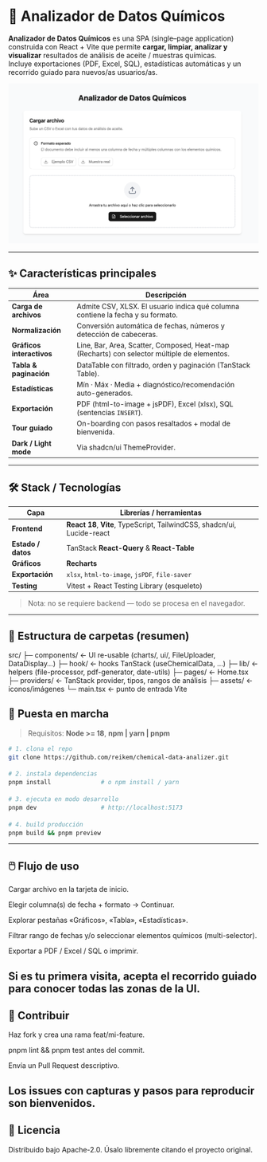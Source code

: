 # 🔬 Analizador de Datos Químicos

**Analizador de Datos Químicos** es una SPA (single–page application) construida con React + Vite que permite **cargar, limpiar, analizar y visualizar** resultados de análisis de aceite / muestras químicas.  
Incluye exportaciones (PDF, Excel, SQL), estadísticas automáticas y un recorrido guiado para nuevos/as usuarios/as.

![Pantalla principal](src/assets/proyecto.png)

---

## ✨ Características principales

| Área | Descripción |
|------|-------------|
| **Carga de archivos** | Admite CSV, XLSX. El usuario indica qué columna contiene la fecha y su formato. |
| **Normalización** | Conversión automática de fechas, números y detección de cabeceras. |
| **Gráficos interactivos** | Line, Bar, Area, Scatter, Composed, Heat-map (Recharts) con selector múltiple de elementos. |
| **Tabla & paginación** | DataTable con filtrado, orden y paginación (TanStack Table). |
| **Estadísticas** | Mín · Máx · Media + diagnóstico/recomendación auto-generados. |
| **Exportación** | PDF (html-to-image + jsPDF), Excel (xlsx), SQL (sentencias `INSERT`). |
| **Tour guiado** | On-boarding con pasos resaltados + modal de bienvenida. |
| **Dark / Light mode** | Via shadcn/ui ThemeProvider. |

---

## 🛠️ Stack / Tecnologías

| Capa | Librerías / herramientas |
|------|--------------------------|
| **Frontend** | **React 18**, **Vite**, TypeScript, TailwindCSS, shadcn/ui, Lucide-react |
| **Estado / datos** | TanStack **React-Query** & **React-Table** |
| **Gráficos** | **Recharts** |
| **Exportación** | `xlsx`, `html-to-image`, `jsPDF`, `file-saver` |
| **Testing** | Vitest + React Testing Library (esqueleto) |

> Nota: no se requiere backend — todo se procesa en el navegador.

---

## 📁 Estructura de carpetas (resumen)

src/
├─ components/ ← UI re-usable (charts/, ui/, FileUploader, DataDisplay…)
├─ hook/ ← hooks TanStack (useChemicalData, …)
├─ lib/ ← helpers (file-processor, pdf-generator, date-utils)
├─ pages/ ← Home.tsx
├─ providers/ ← TanStack provider, tipos, rangos de análisis
├─ assets/ ← iconos/imágenes
└─ main.tsx ← punto de entrada Vite

## 🚀 Puesta en marcha

> Requisitos: **Node >= 18**, **npm | yarn | pnpm**

```bash
# 1. clona el repo
git clone https://github.com/reikem/chemical-data-analizer.git

# 2. instala dependencias
pnpm install              # o npm install / yarn

# 3. ejecuta en modo desarrollo
pnpm dev                  # http://localhost:5173

# 4. build producción
pnpm build && pnpm preview
```
---
## 🖱️ Flujo de uso

Cargar archivo en la tarjeta de inicio.

Elegir columna(s) de fecha + formato → Continuar.

Explorar pestañas «Gráficos», «Tabla», «Estadísticas».

Filtrar rango de fechas y/o seleccionar elementos químicos (multi-selector).

Exportar a PDF / Excel / SQL o imprimir.

Si es tu primera visita, acepta el recorrido guiado para conocer todas las zonas de la UI.
---
## 🙌 Contribuir
Haz fork y crea una rama feat/mi-feature.

pnpm lint && pnpm test antes del commit.

Envía un Pull Request descriptivo.

Los issues con capturas y pasos para reproducir son bienvenidos.
---
## 📄 Licencia
Distribuido bajo Apache-2.0.
Úsalo libremente citando el proyecto original.